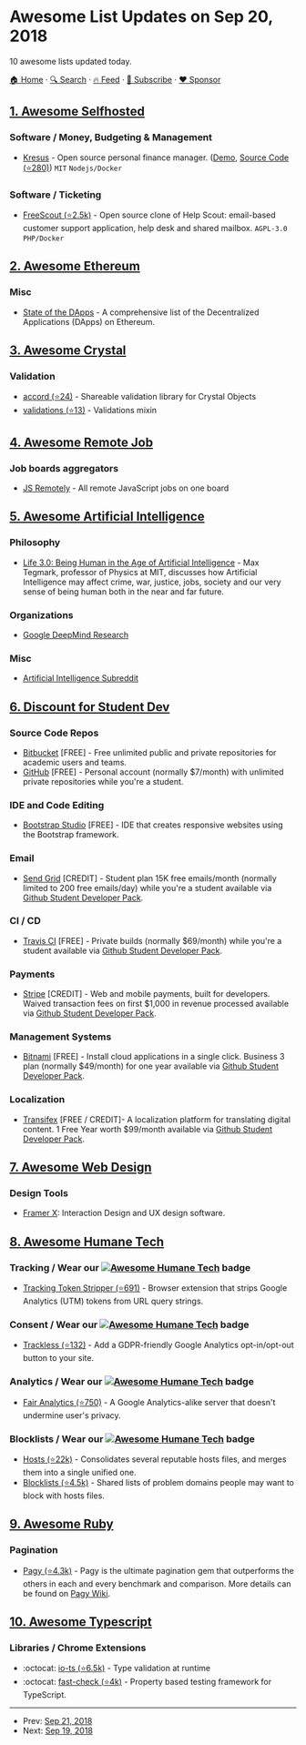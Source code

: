 # Awesome List Updates on Sep 20, 2018

10 awesome lists updated today.

[🏠 Home](/README.md) · [🔍 Search](https://www.trackawesomelist.com/search/) · [🔥 Feed](https://www.trackawesomelist.com/rss.xml) · [📮 Subscribe](https://trackawesomelist.us17.list-manage.com/subscribe?u=d2f0117aa829c83a63ec63c2f&id=36a103854c) · [❤️  Sponsor](https://github.com/sponsors/theowenyoung)



## [1. Awesome Selfhosted](/content/awesome-selfhosted/awesome-selfhosted/README.md)

### Software / Money, Budgeting & Management

*   [Kresus](https://kresus.org/) - Open source personal finance manager. ([Demo](https://kresus.org/en/demo.html), [Source Code (⭐280)](https://github.com/kresusapp/kresus)) `MIT` `Nodejs/Docker`

### Software / Ticketing

*   [FreeScout (⭐2.5k)](https://github.com/freescout-helpdesk/freescout) - Open source clone of Help Scout: email-based customer support application, help desk and shared mailbox. `AGPL-3.0` `PHP/Docker`

## [2. Awesome Ethereum](/content/ttumiel/Awesome-Ethereum/README.md)

### Misc

*   [State of the DApps](https://www.stateofthedapps.com/) - A comprehensive list of the Decentralized Applications (DApps) on Ethereum.

## [3. Awesome Crystal](/content/veelenga/awesome-crystal/README.md)

### Validation

*   [accord (⭐24)](https://github.com/neovintage/accord) - Shareable validation library for Crystal Objects
*   [validations (⭐13)](https://github.com/vladfaust/validations.cr) - Validations mixin

## [4. Awesome Remote Job](/content/lukasz-madon/awesome-remote-job/README.md)

### Job boards aggregators

*   [JS Remotely](https://jsremotely.com/) - All remote JavaScript jobs on one board

## [5. Awesome Artificial Intelligence](/content/owainlewis/awesome-artificial-intelligence/README.md)

### Philosophy

*   [Life 3.0: Being Human in the Age of Artificial Intelligence](https://www.goodreads.com/book/show/34272565-life-3-0) - Max Tegmark, professor of Physics at MIT, discusses how Artificial Intelligence may affect crime, war, justice, jobs, society and our very sense of being human both in the near and far future.

### Organizations

*   [Google DeepMind Research](https://deepmind.com/research/)

### Misc

*   [Artificial Intelligence Subreddit](https://www.reddit.com/r/artificial/)

## [6. Discount for Student Dev](/content/AchoArnold/discount-for-student-dev/README.md)

### Source Code Repos

*   [Bitbucket](https://www.atlassian.com/software/views/bitbucket-academic-license.jsp) \[FREE] - Free unlimited public and private repositories for academic users and teams.
*   [GitHub](https://education.github.com/pack) \[FREE] -  Personal account (normally $7/month) with unlimited private repositories while you're a student.

### IDE and Code Editing

*   [Bootstrap Studio](https://bootstrapstudio.io/pages/student-license) \[FREE] - IDE that creates responsive websites using the Bootstrap framework.

### Email

*   [Send Grid](https://sendgrid.com/partner/github-education) \[CREDIT] - Student plan 15K free emails/month (normally limited to 200 free emails/day) while you're a student available via [Github Student Developer Pack](https://education.github.com/pack).

### CI / CD

*   [Travis CI](https://travis-ci.org) \[FREE] - Private builds (normally $69/month) while you're a student available via [Github Student Developer Pack](https://education.github.com/pack).

### Payments

*   [Stripe](https://stripe.com/) \[CREDIT] - Web and mobile payments, built for developers. Waived transaction fees on first $1,000 in revenue processed available via [Github Student Developer Pack](https://education.github.com/pack).

### Management Systems

*   [Bitnami](https://bitnami.com) \[FREE] - Install cloud applications in a single click. Business 3 plan (normally $49/month) for one year available via [Github Student Developer Pack](https://education.github.com/pack).

### Localization

*   [Transifex](https://www.transifex.com) \[FREE / CREDIT]- A localization platform for translating digital content. 1 Free Year worth $99/month available via [Github Student Developer Pack](https://education.github.com/pack).

## [7. Awesome Web Design](/content/nicolesaidy/awesome-web-design/README.md)

### Design Tools

*   [Framer X](https://framer.com/): Interaction Design and UX design software.

## [8. Awesome Humane Tech](/content/humanetech-community/awesome-humane-tech/README.md)

### Tracking / Wear our   [![Awesome Humane Tech](https://raw.githubusercontent.com/humanetech-community/awesome-humane-tech/main/humane-tech-badge.svg?sanitize=true)](https://github.com/humanetech-community/awesome-humane-tech)   badge

*   [Tracking Token Stripper (⭐691)](https://github.com/jparise/chrome-utm-stripper) - Browser extension that strips Google Analytics (UTM) tokens from URL query strings.

### Consent / Wear our   [![Awesome Humane Tech](https://raw.githubusercontent.com/humanetech-community/awesome-humane-tech/main/humane-tech-badge.svg?sanitize=true)](https://github.com/humanetech-community/awesome-humane-tech)   badge

*   [Trackless (⭐132)](https://github.com/ascorbic/trackless) - Add a GDPR-friendly Google Analytics opt-in/opt-out button to your site.

### Analytics / Wear our   [![Awesome Humane Tech](https://raw.githubusercontent.com/humanetech-community/awesome-humane-tech/main/humane-tech-badge.svg?sanitize=true)](https://github.com/humanetech-community/awesome-humane-tech)   badge

*   [Fair Analytics (⭐750)](https://github.com/vesparny/fair-analytics) - A Google Analytics-alike server that doesn't undermine user's privacy.

### Blocklists / Wear our   [![Awesome Humane Tech](https://raw.githubusercontent.com/humanetech-community/awesome-humane-tech/main/humane-tech-badge.svg?sanitize=true)](https://github.com/humanetech-community/awesome-humane-tech)   badge

*   [Hosts (⭐22k)](https://github.com/StevenBlack/hosts) - Consolidates several reputable hosts files, and merges them into a single unified one.
*   [Blocklists (⭐4.5k)](https://github.com/jmdugan/blocklists) - Shared lists of problem domains people may want to block with hosts files.

## [9. Awesome Ruby](/content/markets/awesome-ruby/README.md)

### Pagination

*   [Pagy (⭐4.3k)](https://github.com/ddnexus/pagy) - Pagy is the ultimate pagination gem that outperforms the others in each and every benchmark and comparison. More details can be found on [Pagy Wiki](https://ddnexus.github.io/pagy/index).

## [10. Awesome Typescript](/content/dzharii/awesome-typescript/README.md)

### Libraries / Chrome Extensions

*   :octocat: [io-ts (⭐6.5k)](https://github.com/gcanti/io-ts) - Type validation at runtime
*   :octocat: [fast-check (⭐4k)](https://github.com/dubzzz/fast-check) - Property based testing framework for TypeScript.

---

- Prev: [Sep 21, 2018](/content/2018/09/21/README.md)
- Next: [Sep 19, 2018](/content/2018/09/19/README.md)